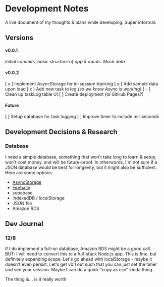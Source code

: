 # Development Notes
A live document of my thoughts & plans while developing. Super informal.

## Versions

#### v0.0.1
*Initial commits, basic structure of app & inputs. Mock data*

#### v0.0.2
[ x ] Implement AsyncStorage for in-session tracking
  [ x ] Add sample data upon load
[ x ] Add new task to log *(so we know Async is working)*
[ - ] Clean up taskLog table UI
[ ] Create deployment (to GitHub Pages?)

#### Future
[ ] Setup database for task logging
[ ] Improve timer to include milliseconds


## Development Decisions & Research

### Database
I need a simple database, something that won't take long to learn & setup, won't cost money, and will be future-proof. In otherwords, I'm not sure if a JSON database would be best for longevity, but it might also be sufficient. Here are some options:

- [AsyncStorage](https://docs.expo.dev/versions/latest/sdk/async-storage/)
- [Firebase](https://firebase.google.com/docs/database/web/start)
- supabase
- IndexedDB / localStorage
- JSON file
- Amazon RDS

## Dev Journal

### 12/8
If I do implement a full-on database, Amazon RDS might be a good call... BUT: I will need to convert this to a full-stack Node.js app. This is fine, but definitely expanding scope. Let's go ahead with localStorage - maybe it doesn't even persist. Let's get v0.1 out such that you can just set the timer and see your session. Maybe I can do a quick "copy as csv" kinda thing.

The thing is... is it really worth
